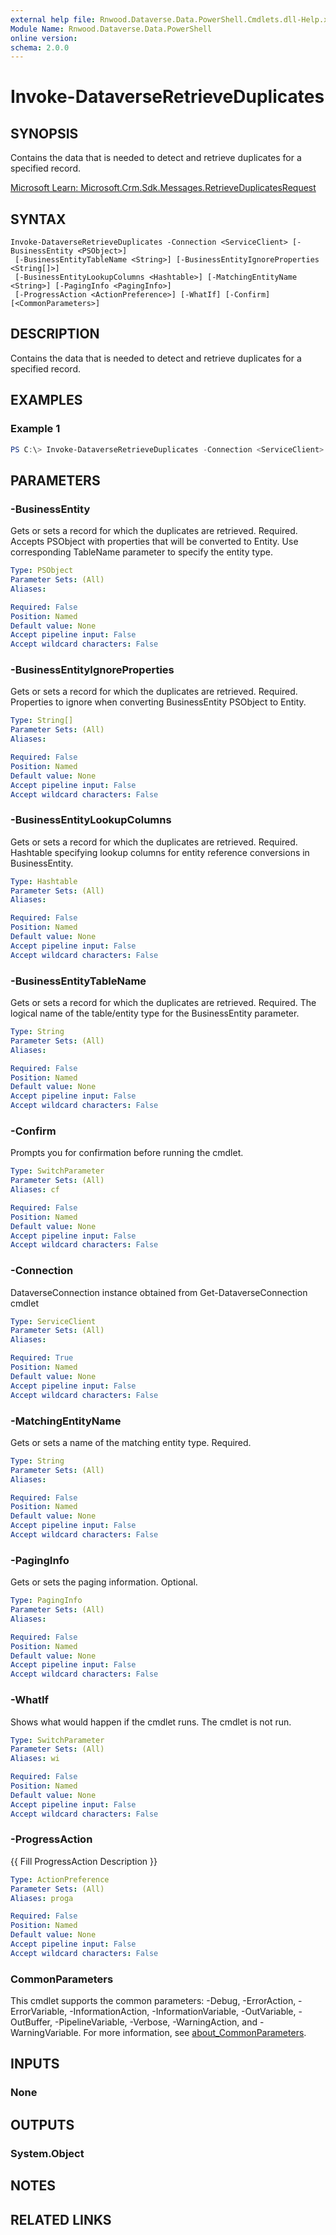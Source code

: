 ```yaml
---
external help file: Rnwood.Dataverse.Data.PowerShell.Cmdlets.dll-Help.xml
Module Name: Rnwood.Dataverse.Data.PowerShell
online version:
schema: 2.0.0
---
```


# Invoke-DataverseRetrieveDuplicates

## SYNOPSIS
Contains the data that is needed to detect and retrieve duplicates for a specified record.

[Microsoft Learn: Microsoft.Crm.Sdk.Messages.RetrieveDuplicatesRequest](https://learn.microsoft.com/dotnet/api/Microsoft.Crm.Sdk.Messages.RetrieveDuplicatesRequest)

## SYNTAX

```
Invoke-DataverseRetrieveDuplicates -Connection <ServiceClient> [-BusinessEntity <PSObject>]
 [-BusinessEntityTableName <String>] [-BusinessEntityIgnoreProperties <String[]>]
 [-BusinessEntityLookupColumns <Hashtable>] [-MatchingEntityName <String>] [-PagingInfo <PagingInfo>]
 [-ProgressAction <ActionPreference>] [-WhatIf] [-Confirm] [<CommonParameters>]
```

## DESCRIPTION
Contains the data that is needed to detect and retrieve duplicates for a specified record.

## EXAMPLES

### Example 1
```powershell
PS C:\> Invoke-DataverseRetrieveDuplicates -Connection <ServiceClient> -BusinessEntity <PSObject> -BusinessEntityTableName <String> -BusinessEntityIgnoreProperties <String[]> -BusinessEntityLookupColumns <Hashtable> -MatchingEntityName <String> -PagingInfo <PagingInfo>
```

## PARAMETERS

### -BusinessEntity
Gets or sets a record for which the duplicates are retrieved. Required. Accepts PSObject with properties that will be converted to Entity. Use corresponding TableName parameter to specify the entity type.

```yaml
Type: PSObject
Parameter Sets: (All)
Aliases:

Required: False
Position: Named
Default value: None
Accept pipeline input: False
Accept wildcard characters: False
```

### -BusinessEntityIgnoreProperties
Gets or sets a record for which the duplicates are retrieved. Required. Properties to ignore when converting BusinessEntity PSObject to Entity.

```yaml
Type: String[]
Parameter Sets: (All)
Aliases:

Required: False
Position: Named
Default value: None
Accept pipeline input: False
Accept wildcard characters: False
```

### -BusinessEntityLookupColumns
Gets or sets a record for which the duplicates are retrieved. Required. Hashtable specifying lookup columns for entity reference conversions in BusinessEntity.

```yaml
Type: Hashtable
Parameter Sets: (All)
Aliases:

Required: False
Position: Named
Default value: None
Accept pipeline input: False
Accept wildcard characters: False
```

### -BusinessEntityTableName
Gets or sets a record for which the duplicates are retrieved. Required. The logical name of the table/entity type for the BusinessEntity parameter.

```yaml
Type: String
Parameter Sets: (All)
Aliases:

Required: False
Position: Named
Default value: None
Accept pipeline input: False
Accept wildcard characters: False
```

### -Confirm
Prompts you for confirmation before running the cmdlet.

```yaml
Type: SwitchParameter
Parameter Sets: (All)
Aliases: cf

Required: False
Position: Named
Default value: None
Accept pipeline input: False
Accept wildcard characters: False
```

### -Connection
DataverseConnection instance obtained from Get-DataverseConnection cmdlet

```yaml
Type: ServiceClient
Parameter Sets: (All)
Aliases:

Required: True
Position: Named
Default value: None
Accept pipeline input: False
Accept wildcard characters: False
```

### -MatchingEntityName
Gets or sets a name of the matching entity type. Required.

```yaml
Type: String
Parameter Sets: (All)
Aliases:

Required: False
Position: Named
Default value: None
Accept pipeline input: False
Accept wildcard characters: False
```

### -PagingInfo
Gets or sets the paging information. Optional.

```yaml
Type: PagingInfo
Parameter Sets: (All)
Aliases:

Required: False
Position: Named
Default value: None
Accept pipeline input: False
Accept wildcard characters: False
```

### -WhatIf
Shows what would happen if the cmdlet runs. The cmdlet is not run.

```yaml
Type: SwitchParameter
Parameter Sets: (All)
Aliases: wi

Required: False
Position: Named
Default value: None
Accept pipeline input: False
Accept wildcard characters: False
```

### -ProgressAction
{{ Fill ProgressAction Description }}

```yaml
Type: ActionPreference
Parameter Sets: (All)
Aliases: proga

Required: False
Position: Named
Default value: None
Accept pipeline input: False
Accept wildcard characters: False
```

### CommonParameters
This cmdlet supports the common parameters: -Debug, -ErrorAction, -ErrorVariable, -InformationAction, -InformationVariable, -OutVariable, -OutBuffer, -PipelineVariable, -Verbose, -WarningAction, and -WarningVariable. For more information, see [about_CommonParameters](http://go.microsoft.com/fwlink/?LinkID=113216).

## INPUTS

### None
## OUTPUTS

### System.Object
## NOTES

## RELATED LINKS
